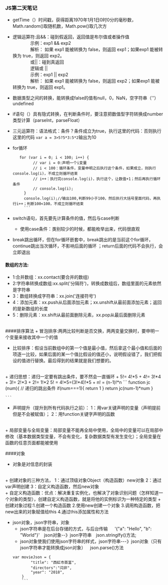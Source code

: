 ### JS第二天笔记
+ getTime（）时间戳，获得距离1970年1月1日0时0分的毫秒数，Math.random()取随机数，Math.pow()取几次方
+ 逻辑运算符:且&&：碰到假返回，返回值是布尔值或者操作值  
             &emsp;&emsp;&emsp;&emsp;示例：exp1 && exp2  
             &emsp;&emsp;&emsp;&emsp;解析： 如果 exp1 能被转换为 false，则返回 exp1；如果exp1 能被转换为   true，则返回 exp2。  
             &emsp;&emsp;&emsp;&emsp;或||：碰到真返回  
             &emsp;&emsp;&emsp;&emsp;逻辑或 ||  
             &emsp;&emsp;&emsp;&emsp;示例：exp1 || exp2  
             &emsp;&emsp;&emsp;&emsp;解析： 如果 exp1 能被转换为 false，则返回 exp2；如果exp1 能被转换为   true，则返回 exp1。  
+ 数据类型之间的转换，能转换成false的值有null，0，NaN，空字符串（''）undefined
+ if语句（）具有隐式转换，在判断条件时，要注意把数值型字符转换成number类型计算（parseInt，parseFloat）
+ 三元运算符：语法格式：条件？条件成立为true，执行这里的代码：否则执行这里的代码
                 `var a = 3>5?5*3:5*2`输出为10
+ for循环
   ```
      for (var i = 0; i < 100; i++) {
			// var i = 0:声明一个i变量
			// i < 100：循环条件，变量申明之后执行这个条件，如果成立，则执行console.log(i)，不成立则循环结束
			// i++：执行完console.log(i)，执行这个，让数值+1；然后再执行循环条件
			// console.log(i);
		}
		console.log(i);//输出100,判断99小于100，然后执行大括号里面代码，再执行i++；判断100<100，不成立则循环结束
		```
+ switch语句，首先要先计算条件的值，然后与case判断
  + 使用case条件：类别较少的时候，都能枚举出来，代码很直观

+  break跳出循环，但在for循环嵌套中，break跳出的是当前这个for循环，continue跳出当次循环，不影响后面的循环  ；return后面的代码不会执行，会立即退出

#### 数组的方法:
  + 1:合并数组：xx.contact(要合并的数组)
  + 2:字符串转换成数组:xx.split('分隔符')，转换成数组后，数组里面的元素依然是字符串
  + 3：数组转换成字符串：xx.join('连接符号')
  + 4：添加元素：xx.push从后面添加元素；xx.unshift从最前面添加元素；返回的是新数组的长度
  + 5：删除元素：xx.shift从最前面删除元素，xx.pop从最后面删除元素
</br>
####排序算法
+ 冒泡排序:两两比较判断是否交换，两两变量交换时，要申明一个变量来接收其中一个的值

+ 比较排序：假设当前数组中的第一个值是最小值，然后拿这个最小值和后面的项逐一比较，如果后面的某一个值比假设的值还小，说明假设错了，我们把假设的值进行替换。最后得到的结果就是我们想要的。
</br>
+ 递归思想：递归一定要有跳出条件，要不然会一直循环
   + 5!= 4!*5
   + 4!= 3!*4
   + 3!= 2!*3
   + 2!= 1!*2   5! = 4!*5=(3!*4)!*5
   + n! = (n-1)!*n
   ```
       function jc (num){
         // 递归的跳出条件
           if(num===1){
           return 1
           }
           return jc(num-1)*num
         }
     
    ```

+ 声明提升（提升到所有代码执行之前）：
1：用var关键声明的变量（声明提前但是不会被赋值）；
2：用function关键字声明的函数
</br>
+ 局部变量与全局变量：局部变量不能再全局中使用，全局中的变量可以在局部中修改（基本数据类型变量，不会有变化，复杂数据类型有发生变化）；全局变量在函数的任意页面都能被使用

####对象

+ 对象是对信息的封装
</br>
+ 创建对象的三种方法，
1：通过顶级对象Object（构造函数）new对象 
2：通过var声明创建
3：自定义构造函数，然后new对象
</br>
+ 自定义构造函数：优点：解决重复实例化，也解决了对象识别问题（怎样知道一个对象的类型），创建自定义构造函数，就是将他的实例标识为一种特定的类型
     + 创建对象过程:1.创建一个构造函数
                   2.使用new创建一个对象
                   3.调用构造函数，把new出来的对象赋值给this
                   4.通过this添加属性和方法

+ json对象，json字符串，对象
    + json字符串是在后台存储的方式，与后台传输 &emsp; '{"a": "Hello", "b": "World"}'&emsp;json对象--》json字符串&emsp;json.stringIfy()方法;
    + json对象使我们使用json字符串的样式，json字符串---》json对象（只有json字符串才能转换成json对象）&emsp;json.parse()方法&emsp;
    ```
    var movieJson = {
            "title": "西虹市首富",
            "directors":"闫非",
            "year": "2018",
        }
        ```
